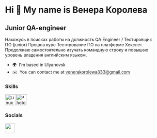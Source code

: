Hi 👋 My name is Венера Королева
================================

Junior QA-engineer
------------------

Нахожусь в поисках работы на должность QA Engineer / Тестировщик ПО (junior) Прошла курс Тестирование ПО на платформе Хекслет. Продолжаю самостоятельно изучать командную строку и повышаю уровень владения английским языком.

* 🌍  I'm based in Ulyanovsk
* ✉️  You can contact me at [venerakorolewa333@gmail.com](mailto:venerakorolewa333@gmail.com)

### Skills


<p align="left">
<a href="https://www.linux.org" target="_blank" rel="noreferrer"><img src="https://raw.githubusercontent.com/danielcranney/readme-generator/main/public/icons/skills/linux-colored.svg" width="36" height="36" alt="Linux" /></a><a href="https://www.adobe.com/uk/products/photoshop.html" target="_blank" rel="noreferrer"><img src="https://raw.githubusercontent.com/danielcranney/readme-generator/main/public/icons/skills/photoshop-colored.svg" width="36" height="36" alt="Photoshop" /></a>
</p>


### Socials

<p align="left"> <a href="https://www.github.com/Yawerica" target="_blank" rel="noreferrer"> <picture> <source media="(prefers-color-scheme: dark)" srcset="https://raw.githubusercontent.com/danielcranney/readme-generator/main/public/icons/socials/github-dark.svg" /> <source media="(prefers-color-scheme: light)" srcset="https://raw.githubusercontent.com/danielcranney/readme-generator/main/public/icons/socials/github.svg" /> <img src="https://raw.githubusercontent.com/danielcranney/readme-generator/main/public/icons/socials/github.svg" width="32" height="32" /> </picture> </a></p>
